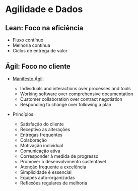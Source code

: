 # Agilidade e Dados

## Lean: Foco na eficiência
- Fluxo contínuo
- Melhoria contínua
- Ciclos de entrega de valor

## Ágil: Foco no cliente

- [Manifesto Ágil](https://agilemanifesto.org/):
    - Individuals and interactions over processes and tools
    - Working software over comprehensive documentation
    - Customer collaboration over contract negotiation
    - Responding to change over following a plan

- Princípios:
    - Satisfação do cliente
    - Receptivo as alterações
    - Entregas frequentes
    - Colaboração
    - Motivação individual
    - Comunicação ativa
    - Corresponder à medida de progresso
    - Promover o desenvolvimento sustentável
    - Atenção frequente a excelência
    - Simplicidade é essencial
    - Equipes auto-organizadas
    - Reflexões regulares de melhoria

